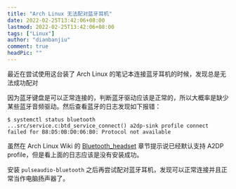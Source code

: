 ```yaml
---
title: "Arch Linux 无法配对蓝牙耳机"
date: 2022-02-25T13:42:06+08:00
lastmod: 2022-02-25T13:42:06+08:00
tags: ["Linux"]
author: "dianbanjiu"
comment: true
headPic: ""
---
```


最近在尝试使用这台装了 Arch Linux 的笔记本连接蓝牙耳机的时候，发现总是无法成功配对  

因为蓝牙键盘是可以正常连接的，判断蓝牙驱动应该是正常的，所以大概率是缺少某些蓝牙音频驱动。然后查看蓝牙的日志发现如下报错：  

```shell
$ systemctl status bluetooth
...src/service.c:btd_service_connect() a2dp-sink profile connect failed for B8:D5:0B:D0:06:B0: Protocol not available
```

虽然在 Arch Linux Wiki 的 [Bluetooth_headset](https://wiki.archlinux.org/title/Bluetooth_headset_(%E7%AE%80%E4%BD%93%E4%B8%AD%E6%96%87)) 章节提示说已经默认支持 A2DP profile，但是看上面的日志应该是没有安装成功。  

安装 `pulseaudio-bluetooth` 之后再尝试配对蓝牙耳机，发现可以正常连接并且正常当作电脑扬声器了。